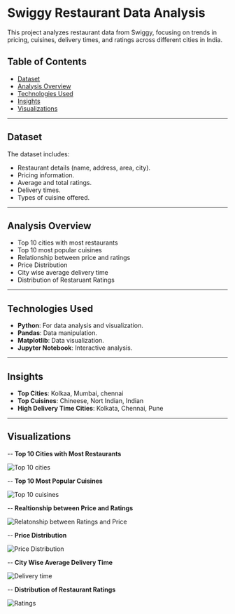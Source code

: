 # Swiggy Restaurant Data Analysis

This project analyzes restaurant data from Swiggy, focusing on trends in pricing, cuisines, delivery times, and ratings across different cities in India. 

## Table of Contents
- [Dataset](#dataset)
- [Analysis Overview](#analysis-overview)
- [Technologies Used](#technologies-used)
- [Insights](#insights)
- [Visualizations](#visualizations)
  
---

## Dataset
The dataset includes:
- Restaurant details (name, address, area, city).
- Pricing information.
- Average and total ratings.
- Delivery times.
- Types of cuisine offered.

---

## Analysis Overview
- Top 10 cities with most restaurants
- Top 10 most popular cuisines
- Relationship between price and ratings
- Price Distribution
- City wise average delivery time
- Distribution of Restaruant Ratings

---

## Technologies Used
- **Python**: For data analysis and visualization.
- **Pandas**: Data manipulation.
- **Matplotlib**: Data visualization.
- **Jupyter Notebook**: Interactive analysis.

---

## Insights
- **Top Cities**: Kolkaa, Mumbai, chennai
- **Top Cuisines**: Chineese, Nort Indian, Indian
- **High Delivery Time Cities**: Kolkata, Chennai, Pune

---

## Visualizations

-- **Top 10 Cities with Most Restaurants**

![Top 10 cities](https://github.com/user-attachments/assets/0070cef3-8275-4e6e-a16b-dfa84025688a)

-- **Top 10 Most Popular Cuisines**

![Top 10 cuisines](https://github.com/user-attachments/assets/b2cb6cc9-b872-4aca-9c8d-472799ffcb59)

-- **Realtionship between Price and Ratings**

![Relatonship between Ratings and Price](https://github.com/user-attachments/assets/6773fcff-c126-4bb2-bd37-8c7f09b70401)

-- **Price Distribution**

![Price Distribution](https://github.com/user-attachments/assets/479f15a0-5778-499d-ab40-fa2eee4d9d56)

-- **City Wise Average Delivery Time**

![Delivery time](https://github.com/user-attachments/assets/d7e4ce39-0e90-411c-8f93-6c6a70b9eeb5)

-- **Distribution of Restaurant Ratings**

![Ratings](https://github.com/user-attachments/assets/d5452755-f68f-4b67-8c7f-eae8f402b87f)




